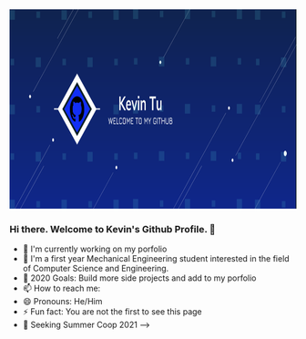 <img src="https://github.com/KevinT02/KevinT02/blob/main/Github%20Profile.png" height="350" width="1800">

### Hi there. Welcome to Kevin's Github Profile. 👋

- 🔭 I'm currently working on my porfolio
- 🌱 I'm a first year Mechanical Engineering student interested in the field of Computer Science and Engineering.
- 🎯 2020 Goals: Build more side projects and add to my porfolio
- 📫 How to reach me: 
- 😄 Pronouns: He/Him
- ⚡ Fun fact: You are not the first to see this page
- 💼 Seeking Summer Coop 2021
-->
